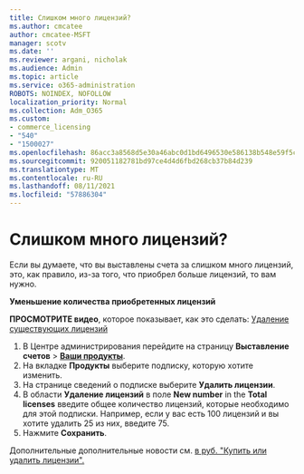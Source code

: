 ```yaml
---
title: Слишком много лицензий?
ms.author: cmcatee
author: cmcatee-MSFT
manager: scotv
ms.date: ''
ms.reviewer: argani, nicholak
ms.audience: Admin
ms.topic: article
ms.service: o365-administration
ROBOTS: NOINDEX, NOFOLLOW
localization_priority: Normal
ms.collection: Adm_O365
ms.custom:
- commerce_licensing
- "540"
- "1500027"
ms.openlocfilehash: 86acc3a8568d5e30a46abc0d1bd6496530e586138b548e59f5c212bc0006c783
ms.sourcegitcommit: 920051182781bd97ce4d4d6fbd268cb37b84d239
ms.translationtype: MT
ms.contentlocale: ru-RU
ms.lasthandoff: 08/11/2021
ms.locfileid: "57886304"
---
```

# <a name="too-many-licenses"></a>Слишком много лицензий?

Если вы думаете, что вы выставлены счета за слишком много лицензий, это, как правило, из-за того, что приобрел больше лицензий, то вам нужно.
  
**Уменьшение количества приобретенных лицензий**

**ПРОСМОТРИТЕ видео**, которое показывает, как это сделать: [Удаление существующих лицензий](https://go.microsoft.com/fwlink/p/?linkid=2154938)
  
1. В Центре администрирования перейдите на страницу **Выставление счетов** \> **[Ваши продукты](https://go.microsoft.com/fwlink/p/?linkid=842054)**.
2. На вкладке **Продукты** выберите подписку, которую хотите изменить.
3. На странице сведений о подписке выберите **Удалить лицензии**.
4. В области **Удаление лицензий** в поле **New number** in the **Total licenses** введите общее количество лицензий, которые необходимо для этой подписки. Например, если у вас есть 100 лицензий и вы хотите удалить 25 из них, введите 75.
5. Нажмите **Сохранить**.

Дополнительные дополнительные новости см. [в руб. "Купить или удалить лицензии".](https://docs.microsoft.com/microsoft-365/commerce/licenses/buy-licenses)